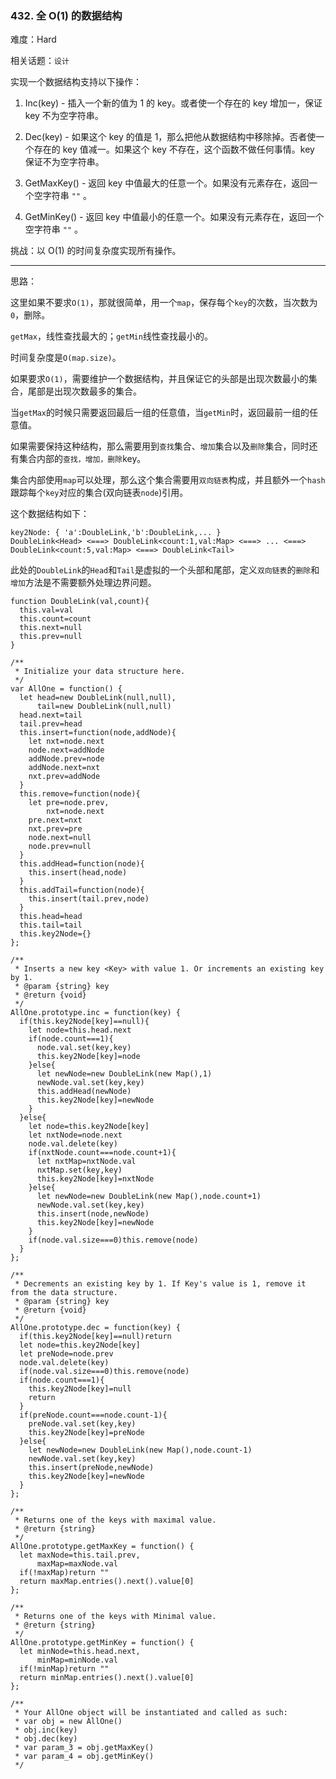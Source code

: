 ### 432. 全 O(1) 的数据结构

难度：Hard

相关话题：`设计`

实现一个数据结构支持以下操作：




1. Inc(key) - 插入一个新的值为 1 的 key。或者使一个存在的 key 增加一，保证 key 不为空字符串。

2. Dec(key) - 如果这个 key 的值是 1，那么把他从数据结构中移除掉。否者使一个存在的 key 值减一。如果这个 key 不存在，这个函数不做任何事情。key 保证不为空字符串。

3. GetMaxKey() - 返回 key 中值最大的任意一个。如果没有元素存在，返回一个空字符串 `""` 。

4. GetMinKey() - 返回 key 中值最小的任意一个。如果没有元素存在，返回一个空字符串 `""` 。





挑战：以 O(1) 的时间复杂度实现所有操作。




-----

思路：

这里如果不要求`O(1)`，那就很简单，用一个`map`，保存每个`key`的次数，当次数为`0`，删除。

`getMax`，线性查找最大的；`getMin`线性查找最小的。

时间复杂度是`O(map.size)`。

如果要求`O(1)`，需要维护一个数据结构，并且保证它的头部是出现次数最小的集合，尾部是出现次数最多的集合。

当`getMax`的时候只需要返回最后一组的任意值，当`getMin`时，返回最前一组的任意值。

如果需要保持这种结构，那么需要用到`查找`集合、`增加`集合以及`删除`集合，同时还有集合内部的`查找，增加，删除`key。

集合内部使用`map`可以处理，那么这个集合需要用`双向链表`构成，并且额外一个`hash`跟踪每个`key`对应的集合(双向链表`node`)引用。

这个数据结构如下：
```
key2Node: { 'a':DoubleLink,'b':DoubleLink,... }
DoubleLink<Head> <===> DoubleLink<count:1,val:Map> <===> ... <===> DoubleLink<count:5,val:Map> <===> DoubleLink<Tail>
```
此处的`DoubleLink`的`Head`和`Tail`是虚拟的一个头部和尾部，定义`双向链表`的`删除`和`增加`方法是不需要额外处理边界问题。

```
function DoubleLink(val,count){
  this.val=val
  this.count=count
  this.next=null
  this.prev=null
}

/**
 * Initialize your data structure here.
 */
var AllOne = function() {
  let head=new DoubleLink(null,null),
      tail=new DoubleLink(null,null)
  head.next=tail
  tail.prev=head
  this.insert=function(node,addNode){
    let nxt=node.next
    node.next=addNode
    addNode.prev=node
    addNode.next=nxt
    nxt.prev=addNode
  }
  this.remove=function(node){
    let pre=node.prev,
        nxt=node.next
    pre.next=nxt
    nxt.prev=pre
    node.next=null
    node.prev=null
  }
  this.addHead=function(node){
    this.insert(head,node)
  }
  this.addTail=function(node){
    this.insert(tail.prev,node)
  }
  this.head=head
  this.tail=tail
  this.key2Node={}
};

/**
 * Inserts a new key <Key> with value 1. Or increments an existing key by 1. 
 * @param {string} key
 * @return {void}
 */
AllOne.prototype.inc = function(key) {
  if(this.key2Node[key]==null){
    let node=this.head.next
    if(node.count===1){
      node.val.set(key,key)
      this.key2Node[key]=node
    }else{
      let newNode=new DoubleLink(new Map(),1)
      newNode.val.set(key,key)
      this.addHead(newNode)
      this.key2Node[key]=newNode
    }
  }else{
    let node=this.key2Node[key]
    let nxtNode=node.next
    node.val.delete(key)
    if(nxtNode.count===node.count+1){
      let nxtMap=nxtNode.val
      nxtMap.set(key,key)
      this.key2Node[key]=nxtNode
    }else{
      let newNode=new DoubleLink(new Map(),node.count+1)
      newNode.val.set(key,key)
      this.insert(node,newNode)
      this.key2Node[key]=newNode
    }
    if(node.val.size===0)this.remove(node)
  }
};

/**
 * Decrements an existing key by 1. If Key's value is 1, remove it from the data structure. 
 * @param {string} key
 * @return {void}
 */
AllOne.prototype.dec = function(key) {
  if(this.key2Node[key]==null)return
  let node=this.key2Node[key]
  let preNode=node.prev
  node.val.delete(key)
  if(node.val.size===0)this.remove(node)
  if(node.count===1){
    this.key2Node[key]=null
    return
  }
  if(preNode.count===node.count-1){
    preNode.val.set(key,key)
    this.key2Node[key]=preNode
  }else{
    let newNode=new DoubleLink(new Map(),node.count-1)
    newNode.val.set(key,key)
    this.insert(preNode,newNode)
    this.key2Node[key]=newNode    
  }
};

/**
 * Returns one of the keys with maximal value.
 * @return {string}
 */
AllOne.prototype.getMaxKey = function() {
  let maxNode=this.tail.prev,
      maxMap=maxNode.val
  if(!maxMap)return ""
  return maxMap.entries().next().value[0]
};

/**
 * Returns one of the keys with Minimal value.
 * @return {string}
 */
AllOne.prototype.getMinKey = function() {
  let minNode=this.head.next,
      minMap=minNode.val
  if(!minMap)return ""
  return minMap.entries().next().value[0]  
};

/** 
 * Your AllOne object will be instantiated and called as such:
 * var obj = new AllOne()
 * obj.inc(key)
 * obj.dec(key)
 * var param_3 = obj.getMaxKey()
 * var param_4 = obj.getMinKey()
 */
```

